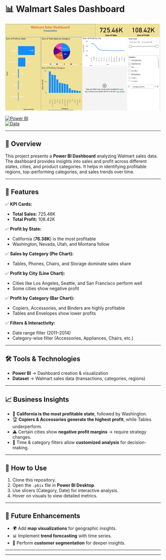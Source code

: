 # 📊 Walmart Sales Dashboard  

![Dashboard Preview](Screenshot%202025-08-27%20180602.png)

[![Power BI](https://img.shields.io/badge/Tool-Power%20BI-yellow)](https://powerbi.microsoft.com/)  
[![Data](https://img.shields.io/badge/Data-Walmart-blue)]()  

---

## 📌 Overview  
This project presents a **Power BI Dashboard** analyzing Walmart sales data. The dashboard provides insights into sales and profit across different states, cities, and product categories. It helps in identifying profitable regions, top-performing categories, and sales trends over time.  

---

## 🚀 Features  
✅ **KPI Cards:**  
- **Total Sales:** 725.46K  
- **Total Profit:** 108.42K  

✅ **Profit by State:**  
- California (**76.38K**) is the most profitable  
- Washington, Nevada, Utah, and Montana follow  

✅ **Sales by Category (Pie Chart):**  
- Tables, Phones, Chairs, and Storage dominate sales share  

✅ **Profit by City (Line Chart):**  
- Cities like Los Angeles, Seattle, and San Francisco perform well  
- Some cities show negative profit  

✅ **Profit by Category (Bar Chart):**  
- Copiers, Accessories, and Binders are highly profitable  
- Tables and Envelopes show lower profits  

✅ **Filters & Interactivity:**  
- Date range filter (2011–2014)  
- Category-wise filter (Accessories, Appliances, Chairs, etc.)  

---

## 🛠️ Tools & Technologies  
- **Power BI** → Dashboard creation & visualization  
- **Dataset** → Walmart sales data (transactions, categories, regions)  

---

## 📈 Business Insights  
- 📍 **California is the most profitable state**, followed by Washington.  
- 🏆 **Copiers & Accessories generate the highest profit**, while Tables underperform.  
- ⚠️ Certain cities show **negative profit margins** → require strategy changes.  
- 📅 Time & category filters allow **customized analysis** for decision-making.  

---

## 📂 How to Use  
1. Clone this repository.  
2. Open the `.pbix` file in **Power BI Desktop**.  
3. Use slicers (Category, Date) for interactive analysis.  
4. Hover on visuals to view detailed metrics.  

---

## 📌 Future Enhancements  
- 🌍 Add **map visualizations** for geographic insights.  
- 📊 Implement **trend forecasting** with time series.  
- 👥 Perform **customer segmentation** for deeper insights.  

--- 

---
